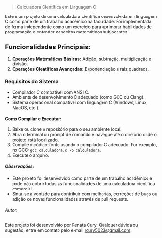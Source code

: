 >Calculadora Científica em Linguagem C

Este é um projeto de uma calculadora científica desenvolvida em linguagem C como parte de um trabalho acadêmico na faculdade. Foi implementada de forma independente como um exercício para aprimorar habilidades de programação e entender conceitos matemáticos subjacentes.

## Funcionalidades Principais:

1. **Operações Matemáticas Básicas:** Adição, subtração, multiplicação e divisão.
2. **Operações Científicas Avançadas:** Exponenciação e raiz quadrada.

### Requisitos do Sistema:

- Compilador C compatível com ANSI C.
- Ambiente de desenvolvimento C adequado (como GCC ou Clang).
- Sistema operacional compatível com linguagem C (Windows, Linux, MacOS, etc.).

#### Como Compilar e Executar:

1. Baixe ou clone o repositório para o seu ambiente local.
2. Abra o terminal ou prompt de comando e navegue até o diretório onde o projeto está localizado.
3. Compile o código-fonte usando o compilador C adequado. Por exemplo, no GCC: `gcc calculadora.c -o calculadora`.
4. Execute o arquivo.

##### Observações:

- Este projeto foi desenvolvido como parte de um trabalho acadêmico e pode não cobrir todas as funcionalidades de uma calculadora científica comercial.
- Sinta-se à vontade para contribuir com melhorias, correções de bugs ou adição de novas funcionalidades através de pull requests.

###### Autor:

Este projeto foi desenvolvido por Renata Cury. Qualquer dúvida ou sugestão, entre em contato pelo e-mail rcury5023@gmail.com.

 
